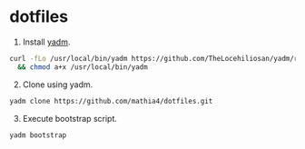 # dotfiles

1. Install [yadm](https://github.com/TheLocehiliosan/yadm).
```bash
curl -fLo /usr/local/bin/yadm https://github.com/TheLocehiliosan/yadm/raw/master/yadm \
  && chmod a+x /usr/local/bin/yadm
```
2. Clone using yadm.
```bash
yadm clone https://github.com/mathia4/dotfiles.git
```
3. Execute bootstrap script.
```bash
yadm bootstrap
```
